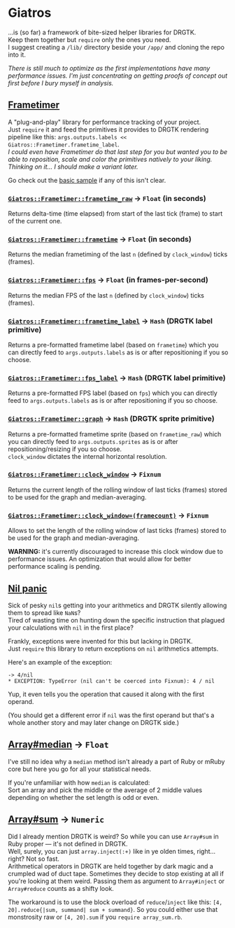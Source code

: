 # Giatros
…is (so far) a framework of bite-sized helper libraries for DRGTK.  
Keep them together but `require` only the ones you need.  
I suggest creating a `/lib/` directory beside your `/app/` and cloning the repo into it.

*There is still much to optimize as the first implementations have many performance issues. I'm just concentrating on getting proofs of concept out first before I bury myself in analysis.*

## [Frametimer](/frametimer.rb)
A "plug-and-play" library for performance tracking of your project.  
Just `require` it and feed the primitives it provides to DRGTK rendering pipeline like this: `args.outputs.labels << Giatros::Frametimer.frametime_label`.  
*I could even have Frametimer do that last step for you but wanted you to be able to reposition, scale and color the primitives natively to your liking.*
*Thinking on it… I should make a variant later.*

Go check out the [basic sample](/samples/frametimer_basics.rb) if any of this isn't clear.

### [`Giatros::Frametimer::frametime_raw`](/frametimer.rb#L5) → `Float` (in seconds)
Returns delta-time (time elapsed) from start of the last tick (frame) to start of the current one.

### [`Giatros::Frametimer::frametime`](/frametimer.rb#L9) → `Float` (in seconds)
Returns the median frametiming of the last `n` (defined by `clock_window`) ticks (frames).

### [`Giatros::Frametimer::fps`](/frametimer.rb#L16) → `Float` (in frames-per-second)
Returns the median FPS of the last `n` (defined by `clock_window`) ticks (frames).

### [`Giatros::Frametimer::frametime_label`](/frametimer.rb#L20) → `Hash` (DRGTK label primitive)
Returns a pre-formatted frametime label (based on `frametime`) which you can directly feed to `args.outputs.labels` as is or after repositioning if you so choose.

### [`Giatros::Frametimer::fps_label`](/frametimer.rb#L28) → `Hash` (DRGTK label primitive)
Returns a pre-formatted FPS label (based on `fps`) which you can directly feed to `args.outputs.labels` as is or after repositioning if you so choose.

### [`Giatros::Frametimer::graph`](/frametimer.rb#L36) → `Hash` (DRGTK sprite primitive)
Returns a pre-formatted frametime sprite (based on `frametime_raw`) which you can directly feed to `args.outputs.sprites` as is or after repositioning/resizing if you so choose.  
`clock_window` dictates the internal horizontal resolution.

### [`Giatros::Frametimer::clock_window`](/frametimer.rb#L60) → `Fixnum`
Returns the current length of the rolling window of last ticks (frames) stored to be used for the graph and median-averaging.

### [`Giatros::Frametimer::clock_window=(framecount)`](/frametimer.rb#L64) → `Fixnum`
Allows to set the length of the rolling window of last ticks (frames) stored to be used for the graph and median-averaging.

**WARNING:** it's currently discouraged to increase this clock window due to performance issues. An optimization that would allow for better performance scaling is pending.

## [Nil panic](/nil_panic.rb)
Sick of pesky `nil`s getting into your arithmetics and DRGTK silently allowing them to spread like `NaN`s?  
Tired of wasting time on hunting down the specific instruction that plagued your calculations with `nil` in the first place?

Frankly, exceptions were invented for this but lacking in DRGTK.  
Just `require` this library to return exceptions on `nil` arithmetics attempts.

Here's an example of the exception:
```
-> 4/nil
* EXCEPTION: TypeError (nil can't be coerced into Fixnum): 4 / nil
```
Yup, it even tells you the operation that caused it along with the first operand.

(You should get a different error if `nil` was the first operand but that's a whole another story and may later change on DRGTK side.)

## [Array#median](/array_median.rb) → `Float`
I've still no idea why a `median` method isn't already a part of Ruby or mRuby core but here you go for all your statistical needs.

If you're unfamiliar with how `median` is calculated:  
Sort an array and pick the middle or the average of 2 middle values depending on whether the set length is odd or even.

## [Array#sum](/array_sum.rb) → `Numeric`
Did I already mention DRGTK is weird? So while you can use `Array#sum` in Ruby proper — it's not defined in DRGTK.  
Well, surely, you can just `array.inject(:+)` like in ye olden times, right… right? Not so fast.  
Arithmetical operators in DRGTK are held together by dark magic and a crumpled wad of duct tape.
Sometimes they decide to stop existing at all if you're looking at them weird.
Passing them as argument to `Array#inject` or `Array#reduce` counts as a shifty look.

The workaround is to use the block overload of `reduce`/`inject` like this: `[4, 20].reduce{|sum, summand| sum + summand}`. So you could either use that monstrosity raw or `[4, 20].sum` if you `require array_sum.rb`.
